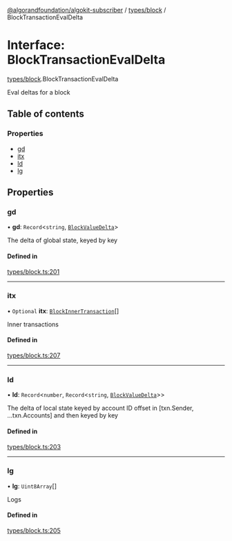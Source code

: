 [@algorandfoundation/algokit-subscriber](../README.md) / [types/block](../modules/types_block.md) / BlockTransactionEvalDelta

# Interface: BlockTransactionEvalDelta

[types/block](../modules/types_block.md).BlockTransactionEvalDelta

Eval deltas for a block

## Table of contents

### Properties

- [gd](types_block.BlockTransactionEvalDelta.md#gd)
- [itx](types_block.BlockTransactionEvalDelta.md#itx)
- [ld](types_block.BlockTransactionEvalDelta.md#ld)
- [lg](types_block.BlockTransactionEvalDelta.md#lg)

## Properties

### gd

• **gd**: `Record`\<`string`, [`BlockValueDelta`](types_block.BlockValueDelta.md)\>

The delta of global state, keyed by key

#### Defined in

[types/block.ts:201](https://github.com/negar-abbasi/algokit-subscriber-ts/blob/main/src/types/block.ts#L201)

___

### itx

• `Optional` **itx**: [`BlockInnerTransaction`](../modules/types_block.md#blockinnertransaction)[]

Inner transactions

#### Defined in

[types/block.ts:207](https://github.com/negar-abbasi/algokit-subscriber-ts/blob/main/src/types/block.ts#L207)

___

### ld

• **ld**: `Record`\<`number`, `Record`\<`string`, [`BlockValueDelta`](types_block.BlockValueDelta.md)\>\>

The delta of local state keyed by account ID offset in [txn.Sender, ...txn.Accounts] and then keyed by key

#### Defined in

[types/block.ts:203](https://github.com/negar-abbasi/algokit-subscriber-ts/blob/main/src/types/block.ts#L203)

___

### lg

• **lg**: `Uint8Array`[]

Logs

#### Defined in

[types/block.ts:205](https://github.com/negar-abbasi/algokit-subscriber-ts/blob/main/src/types/block.ts#L205)

